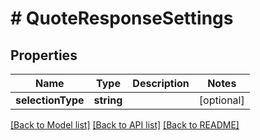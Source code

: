 # # QuoteResponseSettings

## Properties

Name | Type | Description | Notes
------------ | ------------- | ------------- | -------------
**selectionType** | **string** |  | [optional]

[[Back to Model list]](../../README.md#models) [[Back to API list]](../../README.md#endpoints) [[Back to README]](../../README.md)
